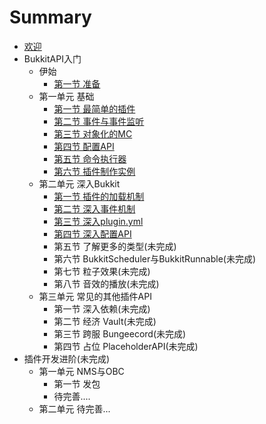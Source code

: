 # Summary

* [欢迎](README.md)
* BukkitAPI入门
  - 伊始
    - [第一节 准备](brm-0-1.md)
  - 第一单元 基础
    - [第一节 最简单的插件](brm-1-1.md)
    - [第二节 事件与事件监听](brm-1-2.md)
    - [第三节 对象化的MC](brm-1-3.md)
    - [第四节 配置API](brm-1-4.md)
	- [第五节 命令执行器](brm-1-5.md)
	- [第六节 插件制作实例](brm-1-6.md)
  - 第二单元 深入Bukkit
    - [第一节 插件的加载机制](brm-2-1.md)
    - [第二节 深入事件机制](brm-2-2.md)
    - [第三节 深入plugin.yml](brm-2-3.md)
    - [第四节 深入配置API](brm-2-4.md)
    - 第五节 了解更多的类型(未完成)
    - 第六节 BukkitScheduler与BukkitRunnable(未完成)
    - 第七节 粒子效果(未完成)
    - 第八节 音效的播放(未完成)
  - 第三单元 常见的其他插件API
    - 第一节 深入依赖(未完成)
    - 第二节 经济 Vault(未完成)
    - 第三节 跨服 Bungeecord(未完成)
	- 第四节 占位 PlaceholderAPI(未完成)
* 插件开发进阶(未完成)
  - 第一单元 NMS与OBC
    - 第一节 发包
	- 待完善....
  - 第二单元 待完善...
